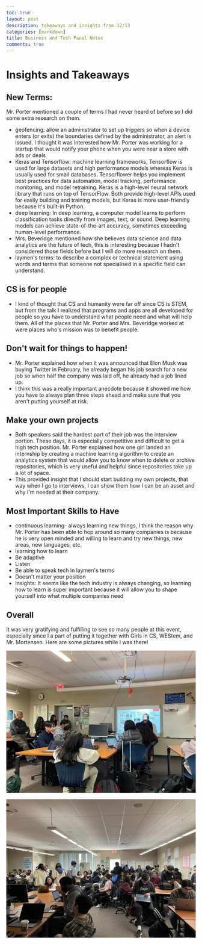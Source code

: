 ```yaml
---
toc: true
layout: post
description: takeaways and insights from 12/13 
categories: [markdown]
title: Business and Tech Panel Notes 
comments: true
---
```

# Insights and Takeaways

## New Terms: 
Mr. Porter mentioned a couple of terms I had never heard of before so I did some extra research on them. 
- geofencing: allow an administrator to set up triggers so when a device enters (or exits) the boundaries defined by the administrator, an alert is issued. I thought it was interested how Mr. Porter was working for a startup that would notify your phone when you were near a store with ads or deals
- Keras and Tensorflow: machine learning frameworks, Tensorflow is used for large datasets and high performance models whereas Keras is usually used for small databases. Tensorflower helps you implement best practices for data automation, model tracking, performance monitoring, and model retraining. Keras is a high-level neural network library that runs on top of TensorFlow. Both provide high-level APIs used for easily building and training models, but Keras is more user-friendly because it's built-in Python.
- deep learning: In deep learning, a computer model learns to perform classification tasks directly from images, text, or sound. Deep learning models can achieve state-of-the-art accuracy, sometimes exceeding human-level performance.
- Mrs. Beveridge mentioned how she believes data science and data analytics are the future of tech, this is interesting because I hadn't considered those fields before but I will do more research on them. 
- laymen's terms: to describe a complex or technical statement using words and terms that someone not specialised in a specific field can understand.

## CS is for people 
- I kind of thought that CS and humanity were far off since CS is STEM, but from the talk I realized that programs and apps are all developed for people so you have to understand what people need and what will help them. All of the places that Mr. Porter and Mrs. Beveridge worked at were places who's mission was to benefit people.

## Don't wait for things to happen!
- Mr. Porter explained how when it was announced that Elon Musk was buying Twitter in February, he already began his job search for a new job so when half the company was laid off, he already had a job lined up. 
- I think this was a really important anecdote because it showed me how you have to always plan three steps ahead and make sure that you aren't putting yourself at risk. 

## Make your own projects
- Both speakers said the hardest part of their job was the interview portion. These days, it is especially competitive and difficult to get a high tech position. Mr. Porter explained how one girl landed an internship by creating a machine learning algorithm to create an analytics system that would allow you to know when to delete or archive repositories, which is very useful and helpful since repositories take up a lot of space. 
- This provided insight that I should start building my own projects, that way when I go to interviews, I can show them how I can be an asset and why I'm needed at their company. 

## Most Important Skills to Have
- continuous learning- always learning new things, I think the reason why Mr. Porter has been able to hop around so many companies is because he is very open minded and willing to learn and try new things, new areas, new languages, etc. 
- learning how to learn
- Be adaptive 
- Listen 
- Be able to speak tech in laymen's terms 
- Doesn't matter your position 
- Insights: It seems like the tech industry is always changing, so learning how to learn is super important because it will allow you to shape yourself into what multiple companies need 

## Overall
It was very gratifying and fulfilling to see so many people at this event, especially since I a part of putting it together with Girls in CS, WEStem, and Mr. Mortensen. Here are some pictures while I was there! 

![](https://github.com/kayleehou/myproject/blob/master/images/panelevent1.PNG?raw=true)

![](https://github.com/kayleehou/myproject/blob/master/images/panelevent2.PNG?raw=true)




